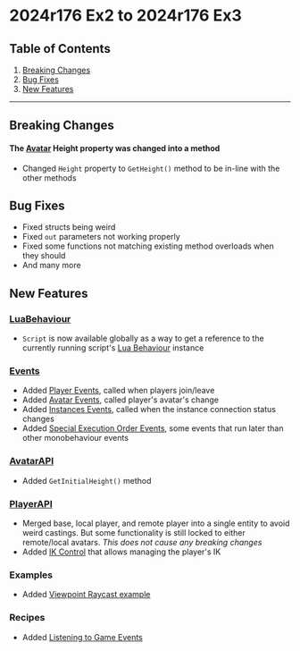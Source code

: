 # 2024r176 Ex2 to 2024r176 Ex3

## Table of Contents
1. [Breaking Changes](#breaking-changes)
2. [Bug Fixes](#bug-fixes)
3. [New Features](#new-features)

---

## Breaking Changes

#### The [Avatar](../api/avatar-api.md) Height property was changed into a method
- Changed `Height` property to `GetHeight()` method to be in-line with the other methods

## Bug Fixes

- Fixed structs being weird
- Fixed `out` parameters not working properly
- Fixed some functions not matching existing method overloads when they should
- And many more

## New Features

### [LuaBehaviour](../api/lua-behaviour.md)
- `Script` is now available globally as a way to get a reference to the currently running
  script's [Lua Behaviour](../api/lua-behaviour.md) instance

### [Events](../api/events.md)
- Added [Player Events](../api/events.md#player-events), called when players join/leave
- Added [Avatar Events](../api/events.md#avatar-events), called player's avatar's change
- Added [Instances Events](../api/events.md#instances-events), called when the instance connection status changes
- Added [Special Execution Order Events](../api/events.md#special-execution-order-events), some events that run later
  than other monobehaviour events

### [AvatarAPI](../api/avatar-api.md)
- Added `GetInitialHeight()` method

### [PlayerAPI](../api/player-api.md)
- Merged base, local player, and remote player into a single entity to avoid weird castings. But some functionality is
  still locked to either remote/local avatars. *This does not cause any breaking changes*
- Added [IK Control](../api/player-api.md#ik-control) that allows managing the player's IK

### Examples
- Added [Viewpoint Raycast example](../examples/viewpoint-raycast.md)

### Recipes
- Added [Listening to Game Events](../recipes/listen-game-events.md)